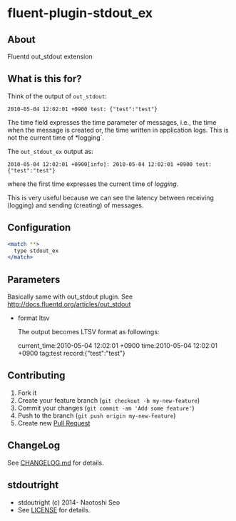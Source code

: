 # fluent-plugin-stdout_ex

## About

Fluentd out\_stdout extension

## What is this for?

Think of the output of `out_stdout`:

```
2010-05-04 12:02:01 +0900 test: {"test":"test"}
```

The time field expresses the time parameter of messages, i.e., the time when the message is created or, the time written in application logs.
This is not the current time of *logging`. 

The `out_stdout_ex` output as:

```
2010-05-04 12:02:01 +0900[info]: 2010-05-04 12:02:01 +0900 test: {"test":"test"}
```

where the first time expresses the current time of *logging*.

This is very useful because we can see the latency between receiving (logging) and sending (creating) of messages.


## Configuration

```apache
<match **>
  type stdout_ex
</match>
```

## Parameters

Basically same with out\_stdout plugin. See http://docs.fluentd.org/articles/out_stdout

* format ltsv

   The output becomes LTSV format as followings:
    
   current_time:2010-05-04 12:02:01 +0900    time:2010-05-04 12:02:01 +0900    tag:test    record:{"test":"test"}

## Contributing

1. Fork it
2. Create your feature branch (`git checkout -b my-new-feature`)
3. Commit your changes (`git commit -am 'Add some feature'`)
4. Push to the branch (`git push origin my-new-feature`)
5. Create new [Pull Request](../../pull/new/master)

## ChangeLog

See [CHANGELOG.md](CHANGELOG.md) for details.

## stdoutright

* stdoutright (c) 2014- Naotoshi Seo
* See [LICENSE](LICENSE) for details.
